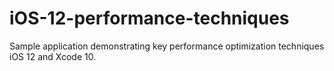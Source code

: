 # iOS-12-performance-techniques
Sample application demonstrating key performance optimization techniques iOS 12 and Xcode 10.
